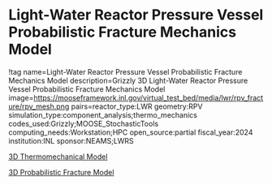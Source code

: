 # Light-Water Reactor Pressure Vessel Probabilistic Fracture Mechanics Model

!tag name=Light-Water Reactor Pressure Vessel Probabilistic Fracture Mechanics Model
     description=Grizzly 3D Light-Water Reactor Pressure Vessel Probabilistic Fracture Mechanics Model
     image=https://mooseframework.inl.gov/virtual_test_bed/media/lwr/rpv_fracture/rpv_mesh.png
     pairs=reactor_type:LWR
                       geometry:RPV
                       simulation_type:component_analysis;thermo_mechanics
                       codes_used:Grizzly;MOOSE_StochasticTools
                       computing_needs:Workstation;HPC
                       open_source:partial
                       fiscal_year:2024
                       institution:INL
                       sponsor:NEAMS;LWRS

[3D Thermomechanical Model](rpv_thermomechanical_3d.md)

[3D Probabilistic Fracture Model](rpv_pfm_3d.md)
